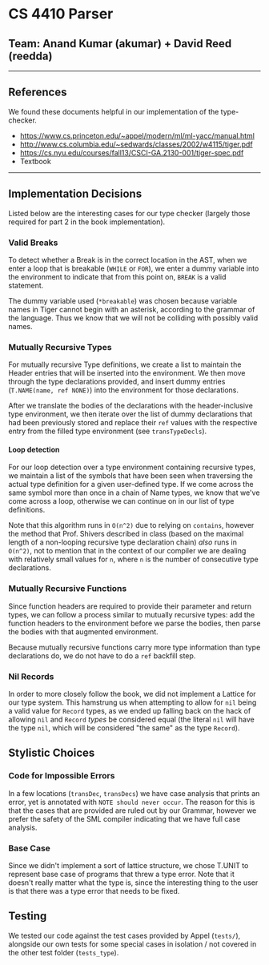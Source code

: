 # CS 4410 Parser
## Team: Anand Kumar (akumar) + David Reed (reedda)

---

## References

We found these documents helpful in our implementation of the type-checker.
* https://www.cs.princeton.edu/~appel/modern/ml/ml-yacc/manual.html
* http://www.cs.columbia.edu/~sedwards/classes/2002/w4115/tiger.pdf
* https://cs.nyu.edu/courses/fall13/CSCI-GA.2130-001/tiger-spec.pdf
* Textbook

---

## Implementation Decisions

Listed below are the interesting cases for our type checker (largely those
required for part 2 in the book implementation).

### Valid Breaks

To detect whether a Break is in the correct location in the AST, when we enter
a loop that is breakable (`WHILE` or `FOR`), we enter a dummy variable into the
environment to indicate that from this point on, `BREAK` is a valid statement.

The dummy variable used (`*breakable`) was chosen because variable names in Tiger
cannot begin with an asterisk, according to the grammar of the language. Thus we
know that we will not be colliding with possibly valid names.

### Mutually Recursive Types

For mutually recursive Type definitions, we create a list to maintain the Header
entries that will be inserted into the environment. We then move through the
type declarations provided, and insert dummy entries (`T.NAME(name, ref NONE)`)
into the environment for those declarations.

After we translate the bodies of the declarations with the header-inclusive type
environment, we then iterate over the list of dummy declarations that had been
previously stored and replace their `ref` values with the respective entry from
the filled type environment (see `transTypeDecls`).

#### Loop detection

For our loop detection over a type environment containing recursive types, we
maintain a list of the symbols that have been seen when traversing the actual
type definition for a given user-defined type. If we come across the same symbol
more than once in a chain of Name types, we know that we've come across a loop,
otherwise we can continue on in our list of type definitions.

Note that this algorithm runs in `O(n^2)` due to relying on `contains`, however
the method that Prof. Shivers described in class (based on the maximal length of
a non-looping recursive type declaration chain) _also_ runs in `O(n^2)`, not to
mention that in the context of our compiler we are dealing with relatively small
values for `n`, where `n` is the number of consecutive type declarations.

### Mutually Recursive Functions

Since function headers are required to provide their parameter and return types,
we can follow a process similar to mutually recursive types: add the function
headers to the environment before we parse the bodies, then parse the bodies with
that augmented environment.

Because mutually recursive functions carry more type information than type
declarations do, we do not have to do a `ref` backfill step.

### Nil Records

In order to more closely follow the book, we did not implement a Lattice for
our type system. This hamstrung us when attempting to allow for `nil` being a
valid value for `Record` types, as we ended up falling back on the hack of
allowing `nil` and `Record` _types_ be considered equal (the literal `nil` will
 have the type `nil`, which will be considered "the same" as the type `Record`).

## Stylistic Choices

### Code for Impossible Errors

 In a few locations (`transDec`, `transDecs`) we have case analysis that prints
 an error, yet is annotated with `NOTE should never occur`. The reason for this
 is that the cases that are provided are ruled out by our Grammar, however we
 prefer the safety of the SML compiler indicating that we have full case analysis.

### Base Case
Since we didn't implement a sort of lattice structure, we chose T.UNIT to represent
base case of programs that threw a type error. Note that it doesn't really matter
what the type is, since the interesting thing to the user is that there was a type error
that needs to be fixed.

## Testing

We tested our code against the test cases provided by Appel (`tests/`), alongside
our own tests for some special cases in isolation / not covered in the other test
folder (`tests_type`).
